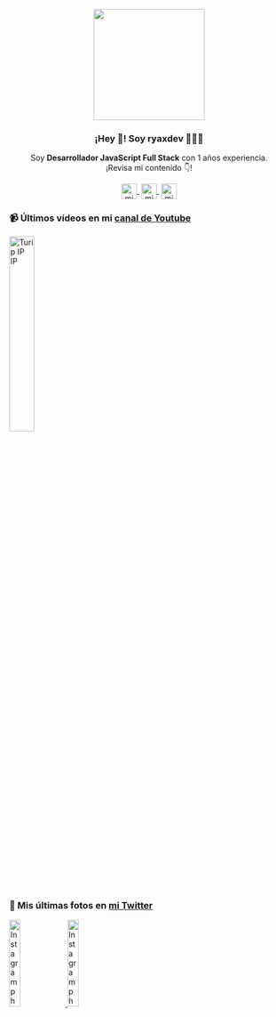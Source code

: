 <p align="center" width="300">
   <img align="center" width="200" src="https://avatars.githubusercontent.com/u/93416060?v=4" />
   <h3 align="center">¡Hey 👋! Soy ryaxdev 👨🏻‍💻</h3>
</p>

<p align="center">Soy <strong>Desarrollador JavaScript Full Stack</strong> con 1 años experiencia.<br />¡Revisa mi contenido 👇!</p>
<p align="center">
   <a href="https://www.twitch.tv/ryaxdev" target="blank" style='margin-right:4px'>
    <img align="center" src="https://cdn.jsdelivr.net/npm/simple-icons@3.0.1/icons/twitch.svg" alt="midudev" height="28px" width="28px" />
  </a>
   <a href="https://www.youtube.com/channel/UCsb6r74-hDgL3DvPlKPGNWg" target="blank" style='margin-right:4px'>
    <img align="center" src="https://cdn.jsdelivr.net/npm/simple-icons@3.0.1/icons/youtube.svg" alt="midudev" height="28px" width="28px" />
  </a>
  <a href="https://twitter.com/ryaxfn" target="blank">
    <img align="center" src="https://cdn.jsdelivr.net/npm/simple-icons@3.0.1/icons/twitter.svg" alt="midudev" height="28px" width="28px" />
  </a>
</p>

### 📹 Últimos vídeos en mi [canal de Youtube](https://youtube.com/midudev?sub_confirmation=1)

<a href='https://youtu.be/iPc0ENiAFpw' target='_blank'>
  <img width='30%' src='https://i.ytimg.com/vi/iPc0ENiAFpw/hqdefault.jpg?sqp=-oaymwEcCNACELwBSFXyq4qpAw4IARUAAIhCGAFwAcABBg==&rs=AOn4CLCxR-25CtWF20bY5ubB-_EwxPnObQ' alt='Turip IP IP' />
</a>

### 📸 Mis últimas fotos en [mi Twitter](https://twitter.com/ryaxfn)

<a href='https://twitter.com/ryaxfn/status/1550640740769865728?s=20&t=8mEiYu8k0B45eqf-CbOIhA' target='_blank'>
  <img width='20%' src='https://pbs.twimg.com/card_img/1550640736630185984/1znyWKnH?format=jpg&name=900x900' alt='Instagram photo' />
</a>
<a href='https://twitter.com/ryaxfn/status/1546204088903368711?s=20&t=8mEiYu8k0B45eqf-CbOIhA' target='_blank'>
  <img width='20%' src='https://pbs.twimg.com/card_img/1551343676298854401/Z1AT2iMw?format=png&name=240x240' alt='Instagram photo' />
</a>


